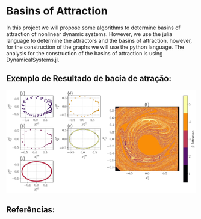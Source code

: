 # Basins of Attraction

In this project we will propose some algorithms to determine basins of attraction of nonlinear dynamic systems. However, we use the julia language to determine the attractors and the basins of attraction, however, for the construction of the graphs we will use the python language. The analysis for the construction of the basins of attraction is using DynamicalSystems.jl.

## Exemplo de Resultado de bacia de atração:


![Bacia_atracao](/docs/assets/images/bacias_intermitent.png)


## Referências:


